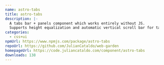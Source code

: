 ```yaml
---
name: astro-tabs
title: astro-tabs
description: |-
  A tabs bar + panels component which works entirely without JS.
  Supports height equalization and automatic vertical scroll bar for tabs bar.
categories:
  - css+ui
npmUrl: https://www.npmjs.com/package/astro-tabs
repoUrl: https://github.com/JulianCataldo/web-garden
homepageUrl: https://code.juliancataldo.com/component/astro-tabs
downloads: 138
---
```

